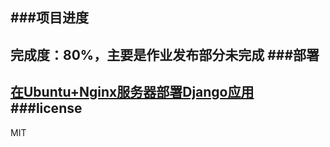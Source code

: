 ###项目进度
---
完成度：80%，主要是作业发布部分未完成
###部署
---
[在Ubuntu+Nginx服务器部署Django应用](http://eastio.com/deploy-django-app/)
###license
---
MIT
